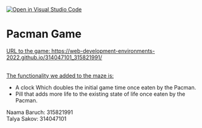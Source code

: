 [![Open in Visual Studio Code](https://classroom.github.com/assets/open-in-vscode-c66648af7eb3fe8bc4f294546bfd86ef473780cde1dea487d3c4ff354943c9ae.svg)](https://classroom.github.com/online_ide?assignment_repo_id=7802571&assignment_repo_type=AssignmentRepo)
# Pacman Game


<ins>URL to the game: https://web-development-environments-2022.github.io/314047101_315821991/ </ins><br/><br/>

<ins>The functionality we added to the maze is:</ins>
- A clock Which doubles the initial game time once eaten by the Pacman.
- Pill that adds more life to the existing state of life once eaten by the Pacman.

Naama Baruch: 315821991  <br/>
Talya Sakov: 314047101


 
 
